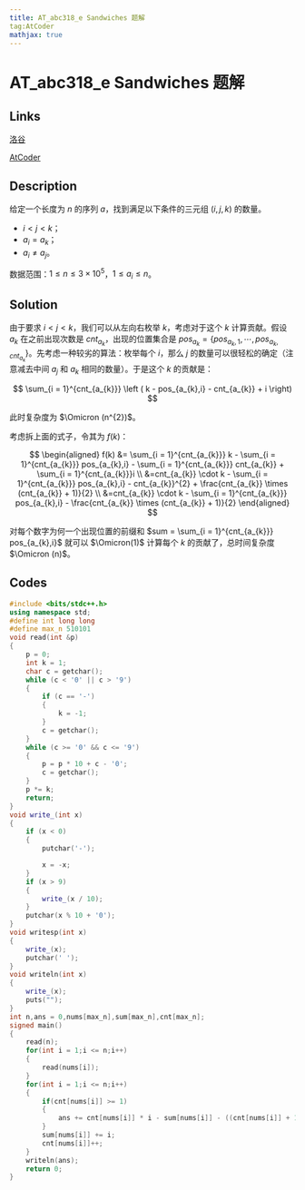 ```yaml
---
title: AT_abc318_e Sandwiches 题解
tag:AtCoder
mathjax: true
---
```


# AT_abc318_e Sandwiches 题解

## Links

[洛谷](https://www.luogu.com.cn/problem/AT_abc318_e)

[AtCoder](https://atcoder.jp/contests/abc318/tasks/abc318_e)

## Description

给定一个长度为 $n$ 的序列 $a$，找到满足以下条件的三元组 $(i,j,k)$ 的数量。

- $i < j < k$；
- $a_{i} = a_{k}$；
- $a_{i} \neq a_{j}$。

数据范围：$1 \leq n \leq 3 \times 10^{5}$，$1 \leq a_{i} \leq n$。

## Solution

由于要求 $i < j < k$，我们可以从左向右枚举 $k$，考虑对于这个 $k$ 计算贡献。假设 $a_{k}$ 在之前出现次数是 $cnt_{a_{k}}$，出现的位置集合是 $pos_{a_{k}} = \{pos_{a_{k},1}, \cdots, pos_{a_{k},cnt_{a_{k}}}\}$。先考虑一种较劣的算法：枚举每个 $i$，那么 $j$ 的数量可以很轻松的确定（注意减去中间 $a_{j}$ 和 $a_{k}$ 相同的数量）。于是这个 $k$ 的贡献是：

$$
\sum_{i = 1}^{cnt_{a_{k}}} \left ( k - pos_{a_{k},i} - cnt_{a_{k}} + i \right)
$$

此时复杂度为 $\Omicron (n^{2})$。

考虑拆上面的式子，令其为 $f(k)$：

$$
\begin{aligned}
    f(k)  &= \sum_{i = 1}^{cnt_{a_{k}}}  k - \sum_{i = 1}^{cnt_{a_{k}}} pos_{a_{k},i} - \sum_{i = 1}^{cnt_{a_{k}}} cnt_{a_{k}} + \sum_{i = 1}^{cnt_{a_{k}}}i 
  \\  &=cnt_{a_{k}} \cdot k - \sum_{i = 1}^{cnt_{a_{k}}} pos_{a_{k},i} - cnt_{a_{k}}^{2} + \frac{cnt_{a_{k}} \times (cnt_{a_{k}} + 1)}{2}
 \\ &=cnt_{a_{k}} \cdot k -  \sum_{i = 1}^{cnt_{a_{k}}} pos_{a_{k},i} - \frac{cnt_{a_{k}} \times (cnt_{a_{k}} + 1)}{2}
\end{aligned}
$$

对每个数字为何一个出现位置的前缀和 $sum =  \sum_{i = 1}^{cnt_{a_{k}}} pos_{a_{k},i}$ 就可以 $\Omicron(1)$ 计算每个 $k$ 的贡献了，总时间复杂度 $\Omicron (n)$。



## Codes

```cpp
#include <bits/stdc++.h>
using namespace std;
#define int long long
#define max_n 510101
void read(int &p)
{
    p = 0;
    int k = 1;
    char c = getchar();
    while (c < '0' || c > '9')
    {
        if (c == '-')
        {
            k = -1;
        }
        c = getchar();
    }
    while (c >= '0' && c <= '9')
    {
        p = p * 10 + c - '0';
        c = getchar();
    }
    p *= k;
    return;
}
void write_(int x)
{
    if (x < 0)
    {
        putchar('-');

        x = -x;
    }
    if (x > 9)
    {
        write_(x / 10);
    }
    putchar(x % 10 + '0');
}
void writesp(int x)
{
    write_(x);
    putchar(' ');
}
void writeln(int x)
{
    write_(x);
    puts("");
}
int n,ans = 0,nums[max_n],sum[max_n],cnt[max_n];
signed main()
{
    read(n);
    for(int i = 1;i <= n;i++)
    {
        read(nums[i]);
    }
    for(int i = 1;i <= n;i++)
    {
        if(cnt[nums[i]] >= 1)
        {
            ans += cnt[nums[i]] * i - sum[nums[i]] - ((cnt[nums[i]] + 1) * (cnt[nums[i]]) / 2);
        }
        sum[nums[i]] += i;
        cnt[nums[i]]++;
    }
    writeln(ans);
    return 0;
}
```
